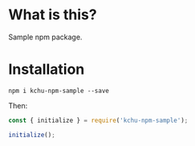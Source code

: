 # What is this?
Sample npm package.

# Installation
`npm i kchu-npm-sample --save`

Then:

```js
const { initialize } = require('kchu-npm-sample');

initialize();
```
